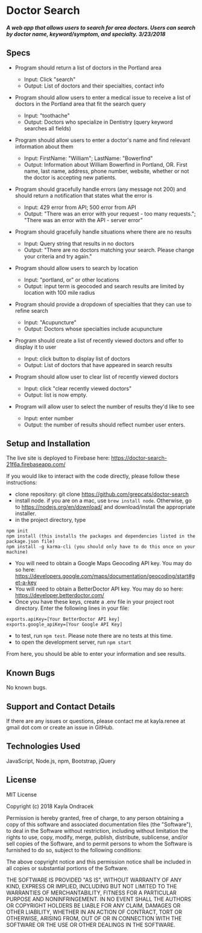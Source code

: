 # Doctor Search

#### _A web app that allows users to search for area doctors. Users can search by doctor name, keyword/symptom, and specialty. 3/23/2018_

## Specs
* Program should return a list of doctors in the Portland area
  * Input: Click "search"
  * Output: List of doctors and their specialties, contact info

* Program should allow users to enter a medical issue to receive a list of doctors in the Portland area that fit the search query
  * Input: "toothache"
  * Output: Doctors who specialize in Dentistry (query keyword searches all fields)

* Program should allow users to enter a doctor's name and find relevant information about them
  * Input: FirstName: "William"; LastName: "Bowerfind"
  * Output: Information about William Bowerfind in Portland, OR. First name, last name, address, phone number, website, whether or not the doctor is accepting new patients.

* Program should gracefully handle errors (any message not 200) and should return a notification that states what the error is
  * Input: 429 error from API; 500 error from API
  * Output: "There was an error with your request - too many requests."; "There was an error with the API - server error"

* Program should gracefully handle situations where there are no results
  * Input: Query string that results in no doctors
  * Output: "There are no doctors matching your search. Please change your criteria and try again."

* Program should allow users to search by location
  * Input: "portland, or" or other locations
  * Output: input term is geocoded and search results are limited by location with 100 mile radius

* Program should provide a dropdown of specialties that they can use to refine search
  * Input: "Acupuncture"
  * Output: Doctors whose specialties include acupuncture

* Program should create a list of recently viewed doctors and offer to display it to user
  * Input: click button to display list of doctors
  * Output: List of doctors that have appeared in search results

* Program should allow user to clear list of recently viewed doctors
  * Input: click "clear recently viewed doctors"
  * Output: list is now empty.

* Program will allow user to select the number of results they'd like to see
  * Input: enter number
  * Output: the number of results should reflect number user enters.


## Setup and Installation
The live site is deployed to Firebase here: https://doctor-search-21f6a.firebaseapp.com/

If you would like to interact with the code directly, please follow these instructions:

* clone repository: git clone https://github.com/grepcats/doctor-search
* install node. if you are on a mac, use `brew install node`. Otherwise, go to https://nodejs.org/en/download/ and download/install the appropriate installer.
* in the project directory, type
```
npm init
npm install (this installs the packages and dependencies listed in the package.json file)
npm install -g karma-cli (you should only have to do this once on your machine)

```
* You will need to obtain a Google Maps Geocoding API key. You may do so here: https://developers.google.com/maps/documentation/geocoding/start#get-a-key
* You will need to obtain a BetterDoctor API key. You may do so here: https://developer.betterdoctor.com/
* Once you have these keys, create a .env file in your project root directory. Enter the following lines in your file:
```
exports.apiKey=[Your BetterDoctor API key]
exports.google_apiKey=[Your Google API Key]

```
* to test, run `npm test`. Please note there are no tests at this time.
* to open the development server, run `npm start`

From here, you should be able to enter your information and see results.

## Known Bugs
No known bugs.

## Support and Contact Details
If there are any issues or questions, please contact me at kayla.renee at gmail dot com or create an issue in GitHub.

## Technologies Used
JavaScript, Node.js, npm, Bootstrap, jQuery

## License
MIT License

Copyright (c) 2018 Kayla Ondracek

Permission is hereby granted, free of charge, to any person obtaining a copy of this software and associated documentation files (the "Software"), to deal in the Software without restriction, including without limitation the rights to use, copy, modify, merge, publish, distribute, sublicense, and/or sell copies of the Software, and to permit persons to whom the Software is furnished to do so, subject to the following conditions:

The above copyright notice and this permission notice shall be included in all copies or substantial portions of the Software.

THE SOFTWARE IS PROVIDED "AS IS", WITHOUT WARRANTY OF ANY KIND, EXPRESS OR IMPLIED, INCLUDING BUT NOT LIMITED TO THE WARRANTIES OF MERCHANTABILITY, FITNESS FOR A PARTICULAR PURPOSE AND NONINFRINGEMENT. IN NO EVENT SHALL THE AUTHORS OR COPYRIGHT HOLDERS BE LIABLE FOR ANY CLAIM, DAMAGES OR OTHER LIABILITY, WHETHER IN AN ACTION OF CONTRACT, TORT OR OTHERWISE, ARISING FROM, OUT OF OR IN CONNECTION WITH THE SOFTWARE OR THE USE OR OTHER DEALINGS IN THE SOFTWARE.
